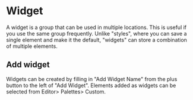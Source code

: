 # Widget

A widget is a group that can be used in multiple locations. This is useful if you use the same group frequently. Unlike \"styles\", where you can save a single element and make it the default, \"widgets\" can store a combination of multiple elements.

## Add widget

Widgets can be created by filling in \"Add Widget Name\" from the plus button to the left of \"Add Widget\". Elements added as widgets can be selected from Editor\> Palettes\> Custom.
